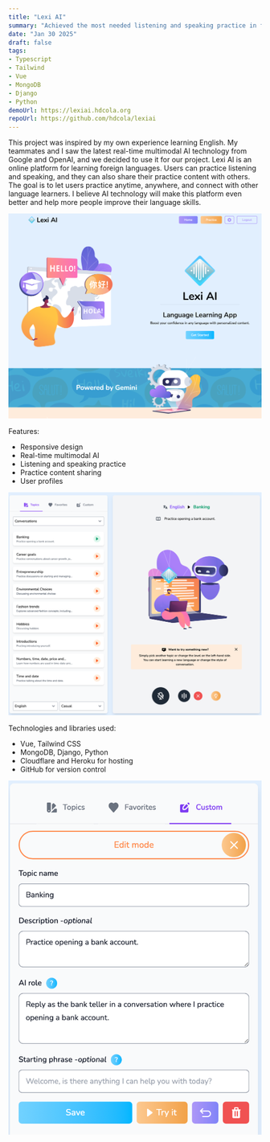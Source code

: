 ```yaml
---
title: "Lexi AI"
summary: "Achieved the most needed listening and speaking practice in foreign language learning through real-time multimodal AI, enabling contextualized learning of foreign languages anytime, anywhere."
date: "Jan 30 2025"
draft: false
tags:
- Typescript
- Tailwind
- Vue
- MongoDB
- Django
- Python
demoUrl: https://lexiai.hdcola.org
repoUrl: https://github.com/hdcola/lexiai
---
```


This project was inspired by my own experience learning English. My teammates and I saw the latest real-time multimodal AI technology from Google and OpenAI, and we decided to use it for our project. Lexi AI is an online platform for learning foreign languages. Users can practice listening and speaking, and they can also share their practice content with others. The goal is to let users practice anytime, anywhere, and connect with other language learners. I believe AI technology will make this platform even better and help more people improve their language skills.

![Lexi AI](./lexiai.png)

Features:
- Responsive design
- Real-time multimodal AI
- Listening and speaking practice
- Practice content sharing
- User profiles

![Practice](./practice.png)

Technologies and libraries used:
- Vue, Tailwind CSS
- MongoDB, Django, Python
- Cloudflare and Heroku for hosting
- GitHub for version control

![Custom](./custom.png)

